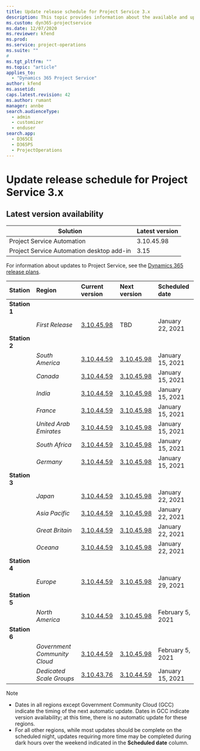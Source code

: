```yaml
---
title: Update release schedule for Project Service 3.x
description: This topic provides information about the available and upcoming releases of Dynamics 365 Project Service Automation.
ms.custom: dyn365-projectservice
ms.date: 12/07/2020
ms.reviewer: kfend
ms.prod:
ms.service: project-operations
ms.suite: ""
#
ms.tgt_pltfrm: ""
ms.topic: "article"
applies_to: 
  - "Dynamics 365 Project Service"
author: kfend
ms.assetid: 
caps.latest.revision: 42
ms.author: rumant
manager: annbe
search.audienceType: 
  - admin
  - customizer
  - enduser
search.app: 
  - D365CE
  - D365PS
  - ProjectOperations
---
```


# Update release schedule for Project Service 3.x

## Latest version availability

| Solution  | Latest version |
|-------|----|
| Project Service Automation    | 3.10.45.98 |
| Project Service Automation desktop add-in                | 3.15          |

For information about updates to Project Service, see the [Dynamics 365 release plans](https://docs.microsoft.com/dynamics365/release-plans/). 

| Station  | Region | Current version | Next version |  Scheduled date
| :---   | :---   | :---   | :---   |:---   |         
|<strong>Station 1</strong> | |  |  | |
| | <i>First Release</i> | [3.10.45.98](whats-new-ur-27.md) | TBD | January 22, 2021
|<strong>Station 2</strong> | |  |  | |
| | <i>South America</i> | [3.10.44.59](whats-new-ur-26.md) | [3.10.45.98](whats-new-ur-27.md) | January 15, 2021
| | <i>Canada</i> | [3.10.44.59](whats-new-ur-26.md) | [3.10.45.98](whats-new-ur-27.md) | January 15, 2021
| | <i>India</i> | [3.10.44.59](whats-new-ur-26.md) | [3.10.45.98](whats-new-ur-27.md) | January 15, 2021
| | <i>France</i> | [3.10.44.59](whats-new-ur-26.md) | [3.10.45.98](whats-new-ur-27.md) | January 15, 2021
| | <i>United Arab Emirates</i> | [3.10.44.59](whats-new-ur-26.md) | [3.10.45.98](whats-new-ur-27.md) | January 15, 2021
| | <i>South Africa</i> | [3.10.44.59](whats-new-ur-26.md) | [3.10.45.98](whats-new-ur-27.md) | January 15, 2021
| | <i>Germany</i> | [3.10.44.59](whats-new-ur-26.md) | [3.10.45.98](whats-new-ur-27.md) | January 15, 2021
|<strong>Station 3</strong> | |  |  | |
| | <i>Japan</i> | [3.10.44.59](whats-new-ur-26.md) | [3.10.45.98](whats-new-ur-27.md) | January 22, 2021
| | <i>Asia Pacific</i> | [3.10.44.59](whats-new-ur-26.md) | [3.10.45.98](whats-new-ur-27.md) | January 22, 2021
| | <i>Great Britain</i> | [3.10.44.59](whats-new-ur-26.md) | [3.10.45.98](whats-new-ur-27.md) | January 22, 2021
| | <i>Oceana</i> | [3.10.44.59](whats-new-ur-26.md) | [3.10.45.98](whats-new-ur-27.md) | January 22, 2021
|<strong>Station 4</strong> | |  |  | |
| | <i>Europe</i> | [3.10.44.59](whats-new-ur-26.md) | [3.10.45.98](whats-new-ur-27.md) | January 29, 2021
|<strong>Station 5</strong> | |  |  | |
| | <i>North America</i> | [3.10.44.59](whats-new-ur-26.md) | [3.10.45.98](whats-new-ur-27.md) | February 5, 2021
|<strong>Station 6</strong> | |  |  | |
| | <i>Government Community Cloud</i> | [3.10.44.59](whats-new-ur-26.md) | [3.10.45.98](whats-new-ur-27.md) | February 5, 2021
| | <i>Dedicated Scale Groups</i> | [3.10.43.76](whats-new-ur-25.md) | [3.10.44.59](whats-new-ur-26.md) | January 15, 2021

>[!Note]
> - Dates in all regions except Government Community Cloud (GCC) indicate the timing of the next automatic update. Dates in GCC indicate version availability; at this time, there is no automatic update for these regions.
> - For all other regions, while most updates should be complete on the scheduled night, updates requiring more time may be completed during dark hours over the weekend indicated in the **Scheduled date** column.
